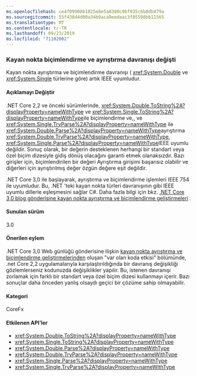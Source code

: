 ```yaml
---
ms.openlocfilehash: ce4f09908b1025e8e5a0380c9bf035c6b0db479a
ms.sourcegitcommit: 55f438d4d00a34b9aca9eedaac3f85590bb11565
ms.translationtype: MT
ms.contentlocale: tr-TR
ms.lasthandoff: 09/23/2019
ms.locfileid: "71182002"
---
```

### <a name="floating-point-formatting-and-parsing-behavior-changed"></a>Kayan nokta biçimlendirme ve ayrıştırma davranışı değişti

Kayan nokta ayrıştırma ve biçimlendirme davranışı ( <xref:System.Double> ve <xref:System.Single> türlerine göre) artık IEEE uyumludur.

#### <a name="change-description"></a>Açıklamayı Değiştir

.NET Core 2,2 ve önceki sürümlerinde, <xref:System.Double.ToString%2A?displayProperty=nameWithType> ve <xref:System.Single.ToString%2A?displayProperty=nameWithType>ile biçimlendirme ve,, ve <xref:System.Single.TryParse%2A?displayProperty=nameWithType> ile <xref:System.Double.Parse%2A?displayProperty=nameWithType>ayrıştırma <xref:System.Double.TryParse%2A?displayProperty=nameWithType>, <xref:System.Single.Parse%2A?displayProperty=nameWithType>IEEE uyumlu değildir. Sonuç olarak, bir değerin desteklenen herhangi bir standart veya özel biçim dizesiyle gidiş dönüş olacağını garanti etmek olanaksızdır. Bazı girişler için, biçimlendirilen bir değeri Ayrıştırma girişimi başarısız olabilir ve diğerleri için ayrıştırılmış değer özgün değere eşit değildir.

.NET Core 3,0 ile başlayarak, ayrıştırma ve biçimlendirme işlemleri IEEE 754 ile uyumludur. Bu, .NET 'teki kayan nokta türleri davranışının gibi IEEE uyumlu dillerle eşleşmesini sağlar C#. Daha fazla bilgi için bkz. [.NET Core 3,0 blog gönderisine kayan nokta ayrıştırma ve biçimlendirme geliştirmeleri](https://devblogs.microsoft.com/dotnet/floating-point-parsing-and-formatting-improvements-in-net-core-3-0/) .

#### <a name="version-introduced"></a>Sunulan sürüm

3.0

#### <a name="recommended-action"></a>Önerilen eylem

.NET Core 3,0 Web günlüğü gönderisine ilişkin [kayan nokta ayrıştırma ve biçimlendirme geliştirmelerinden](https://devblogs.microsoft.com/dotnet/floating-point-parsing-and-formatting-improvements-in-net-core-3-0/) oluşan "var olan koda etkisi" bölümünde, .net Core 2,2 uygulamalarıyla karşılaştırıldığında bir davranış değişikliği gözlemlerseniz kodunuzda değişiklikler yapılır. Bu, istenen davranışı zorlamak için farklı bir standart veya özel biçim dizesi kullanmayı içerir. Bazı sonuçlar daha önceden yanlış olsaydı geçici bir çözüme sahip olmayabilir.

#### <a name="category"></a>Kategori

CoreFx

#### <a name="affected-apis"></a>Etkilenen API’ler

- <xref:System.Double.ToString%2A?displayProperty=nameWithType>
- <xref:System.Single.ToString%2A?displayProperty=nameWithType>
- <xref:System.Double.Parse%2A?displayProperty=nameWithType>
- <xref:System.Double.TryParse%2A?displayProperty=nameWithType>
- <xref:System.Single.Parse%2A?displayProperty=nameWithType>
- <xref:System.Single.TryParse%2A?displayProperty=nameWithType>

<!-- 

### Affected APIs

- `Overload:System.Double.ToString`
- `Overload:System.Single.ToString`
- `Overload:System.Double.Parse`
- `Overload:System.Double.TryParse`
- `Overload:System.Single.Parse`
- `Overload:System.Single.TryParse`

-->
